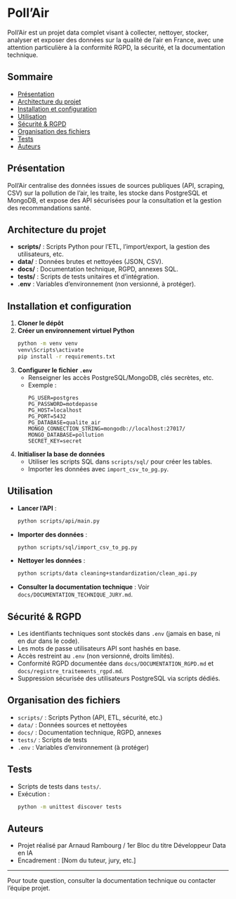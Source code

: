 # Poll’Air

Poll’Air est un projet data complet visant à collecter, nettoyer, stocker, analyser et exposer des données sur la qualité de l’air en France, avec une attention particulière à la conformité RGPD, la sécurité, et la documentation technique.

## Sommaire
- [Présentation](#présentation)
- [Architecture du projet](#architecture-du-projet)
- [Installation et configuration](#installation-et-configuration)
- [Utilisation](#utilisation)
- [Sécurité & RGPD](#sécurité--rgpd)
- [Organisation des fichiers](#organisation-des-fichiers)
- [Tests](#tests)
- [Auteurs](#auteurs)

## Présentation
Poll’Air centralise des données issues de sources publiques (API, scraping, CSV) sur la pollution de l’air, les traite, les stocke dans PostgreSQL et MongoDB, et expose des API sécurisées pour la consultation et la gestion des recommandations santé.

## Architecture du projet
- **scripts/** : Scripts Python pour l’ETL, l’import/export, la gestion des utilisateurs, etc.
- **data/** : Données brutes et nettoyées (JSON, CSV).
- **docs/** : Documentation technique, RGPD, annexes SQL.
- **tests/** : Scripts de tests unitaires et d’intégration.
- **.env** : Variables d’environnement (non versionné, à protéger).

## Installation et configuration
1. **Cloner le dépôt**
2. **Créer un environnement virtuel Python**
   ```bash
   python -m venv venv
   venv\Scripts\activate
   pip install -r requirements.txt
   ```
3. **Configurer le fichier `.env`**
   - Renseigner les accès PostgreSQL/MongoDB, clés secrètes, etc.
   - Exemple :
     ```env
     PG_USER=postgres
     PG_PASSWORD=motdepasse
     PG_HOST=localhost
     PG_PORT=5432
     PG_DATABASE=qualite_air
     MONGO_CONNECTION_STRING=mongodb://localhost:27017/
     MONGO_DATABASE=pollution
     SECRET_KEY=secret
     ```
4. **Initialiser la base de données**
   - Utiliser les scripts SQL dans `scripts/sql/` pour créer les tables.
   - Importer les données avec `import_csv_to_pg.py`.

## Utilisation
- **Lancer l’API** :
  ```bash
  python scripts/api/main.py
  ```
- **Importer des données** :
  ```bash
  python scripts/sql/import_csv_to_pg.py
  ```
- **Nettoyer les données** :
  ```bash
  python scripts/data cleaning+standardization/clean_api.py
  ```
- **Consulter la documentation technique** :
  Voir `docs/DOCUMENTATION_TECHNIQUE_JURY.md`.

## Sécurité & RGPD
- Les identifiants techniques sont stockés dans `.env` (jamais en base, ni en dur dans le code).
- Les mots de passe utilisateurs API sont hashés en base.
- Accès restreint au `.env` (non versionné, droits limités).
- Conformité RGPD documentée dans `docs/DOCUMENTATION_RGPD.md` et `docs/registre_traitements_rgpd.md`.
- Suppression sécurisée des utilisateurs PostgreSQL via scripts dédiés.

## Organisation des fichiers
- `scripts/` : Scripts Python (API, ETL, sécurité, etc.)
- `data/` : Données sources et nettoyées
- `docs/` : Documentation technique, RGPD, annexes
- `tests/` : Scripts de tests
- `.env` : Variables d’environnement (à protéger)

## Tests
- Scripts de tests dans `tests/`.
- Exécution :
  ```bash
  python -m unittest discover tests
  ```

## Auteurs
- Projet réalisé par Arnaud Rambourg  / 1er Bloc du titre Développeur Data en IA
- Encadrement : [Nom du tuteur, jury, etc.]

---
Pour toute question, consulter la documentation technique ou contacter l’équipe projet.
